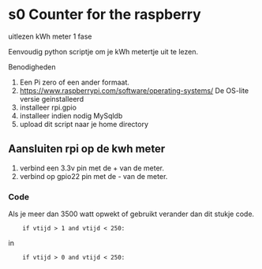 # s0 Counter for the raspberry
uitlezen kWh meter 1 fase

Eenvoudig python scriptje om je kWh metertje uit te lezen.

Benodigheden 
1. Een Pi zero of een ander formaat.
2. https://www.raspberrypi.com/software/operating-systems/ De OS-lite versie geinstalleerd
3. installeer rpi.gpio
4. installeer indien nodig MySqldb
4. upload dit script naar je home directory

## Aansluiten rpi op de kwh meter
1. verbind een 3.3v pin met de + van de meter.
2. verbind op gpio22 pin met de  - van de meter.

### Code
Als je meer dan 3500 watt opwekt of gebruikt verander dan dit stukje code.
```
    if vtijd > 1 and vtijd < 250:
```
in 
```
    if vtijd > 0 and vtijd < 250:
```
